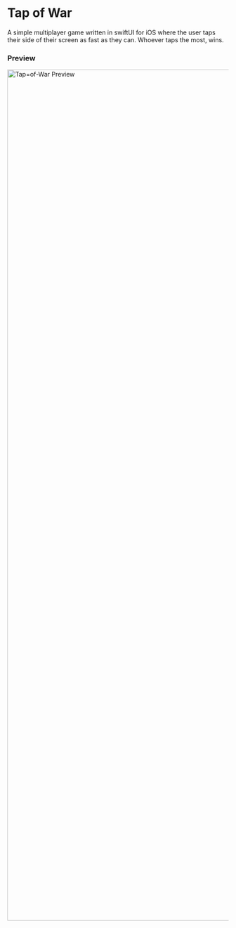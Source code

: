 # Tap of War
A simple multiplayer game written in swiftUI for iOS where the user taps their side of their screen as fast as they can. Whoever taps the most, wins.

### Preview
<img width="1937" alt="Tap=of-War Preview" src="https://github.com/nahtanlee/Tap-of-War-App/assets/148865154/fb5ebc39-776e-4066-948c-f109b6798d62">
